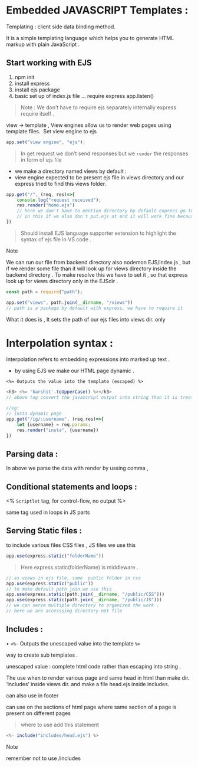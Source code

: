 # Embedded JAVASCRIPT Templates : 

Templating :  client side data binding method.

It is a simple templating language which helps you to generate HTML markup with plain JavaScript . 

## Start working with EJS
1. npm init 
2. install express 
3. install ejs package 
4. basic set up of index.js file … require express app.listen()

>Note : We don’t have to require ejs separately internally express require itself . 

view → template , View engines allow us to render web pages using template files. 
Set view engine to ejs 
```JavaScript
app.set("view engine", "ejs");
```

> In get request we don’t send responses but we `render` the responses in form of ejs file 
- we make a directory named views by default :
- view engine expected to be present ejs file in views directory and our express tried to find this views folder. 
```JavaScript
app.get("/", (req, res)=>{
    console.log("request received");
    res.render("home.ejs") 
    // here we don't have to mention directory by default express go to views directory and search for our file . 
    // in this if we also don't put.ejs at end it will work fine because express see on the basis of file name . 
})
```
>Should install EJS language supporter extension to highlight the syntax of ejs file in VS code . 

> [!NOTE]
> We can run our file from backend directory also nodemon EJS/index.js , but if we render some file than it will look up for views directory inside the backend directory . To make resolve this we have to set it , so that express look up for views directory only in the EJSdir .

```javascript
const path = require("path");

app.set("views", path.join(__dirname, "/views"))
// path is a package by default with express, we have to require it
```

What it does is , It sets the path of our ejs files into views dir. only 

# Interpolation syntax :

Interpolation refers to embedding expressions into marked up text . 

- by using EJS we make our HTML page dynamic .

` <%= Outputs the value into the template (escaped) %> `
```JavaScript
<h3> <%= 'harshit'.toUpperCase() %></h3>
// above tag convert the javascript output into string than it is treated as string in html 

//eg: 
// insta dynamic page
app.get("/ig/:username", (req,res)=>{
    let {username} = req.params;
    res.render("insta", {username})
})
```

## Parsing data : 
In above we parse the data with render by ussing comma ,

## Conditional statements and loops :
<% `Scriptlet` tag, for control-flow, no output %> 

same tag used in loops in JS parts 


## Serving Static files :

to include various files CSS files , JS files we use this 

```JavaScript
app.use(express.static("folderName"))
```
>Here express.static(folderName) is middleware . 
```JavaScript
// as views in ejs file, same  public folder in css 
app.use(express.static("public"))
// to make default path join we use this 
app.use(express.static(path.join(__dirname, "/public/CSS")))
app.use(express.static(path.join(__dirname, "/public/JS")))
// we can serve multiple directory to organized the work .
// here we are accesssing directory not file
```

## Includes :

• `<%-` Outputs the unescaped value into the template `%>`

way to create sub templates . 

unescaped value : complete html code rather than escaping into string .

The use when to render various page and same head in html than make dir. ‘includes’ inside views dir. and make a file head.ejs inside includes.

can also use in footer 

can use on the sections of html page where same section of a page is present on different pages

>where to use add this statement
```JAVASCRIPT
<%- include("includes/head.ejs") %>
```

>[!Note]
>remember not to use /includes